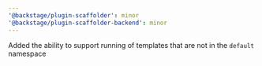 ```yaml
---
'@backstage/plugin-scaffolder': minor
'@backstage/plugin-scaffolder-backend': minor
---
```


Added the ability to support running of templates that are not in the `default` namespace
